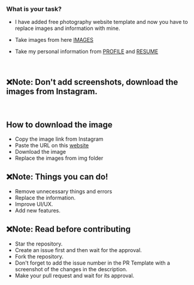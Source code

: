 ### What is your task?

- I have added free photography website template and now you have to replace images and information with mine.

- Take images from here [IMAGES](https://github.com/avinash201199/My-Gallery-4u/tree/master/my%20image)

- Take my personal information from [PROFILE](https://github.com/avinash201199) and [RESUME](https://drive.google.com/file/d/1K4-g2LlUJFHv-JzBtrBBSeBOUiRN1-iQ/view)

<br>

## ❌Note: Don't add screenshots, download the images from Instagram.
<br>

## How to download the image

- Copy the image link from Instagram
- Paste the URL on this [website](https://en.savefrom.net/7/download-from-instagram)
- Download the image
- Replace the images from img folder

## ❌Note: Things you can do!

- Remove unnecessary things and errors
- Replace the information.
- Improve UI/UX.
- Add new features.

## ❌Note: Read before contributing

- Star the repository.
- Create an issue first and then wait for the approval.
- Fork the repository.
- Don't forget to add the issue number in the PR Template with a screenshot of the changes in the description.
- Make your pull request and wait for its approval.


